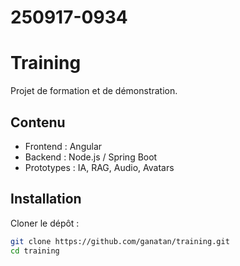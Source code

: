 # 250917-0934
# Training

Projet de formation et de démonstration.

## Contenu

- Frontend : Angular
- Backend : Node.js / Spring Boot
- Prototypes : IA, RAG, Audio, Avatars

## Installation

Cloner le dépôt :
```bash
git clone https://github.com/ganatan/training.git
cd training